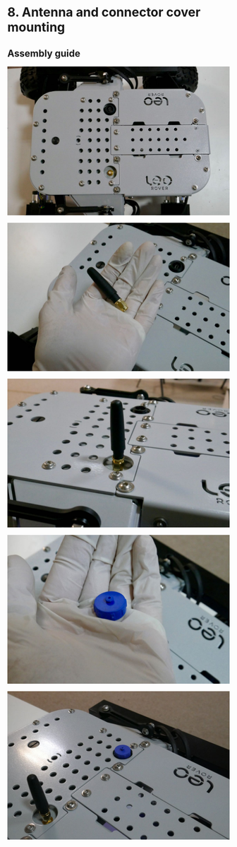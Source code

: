 # 8. Antenna and connector cover mounting

## Assembly guide

![](../.gitbook/assets/p1020672%20%281%29.jpg)

![](../.gitbook/assets/p1020674.jpg)

![](../.gitbook/assets/p1020677.jpg)

![](../.gitbook/assets/p1020678.jpg)

![](../.gitbook/assets/p1020679.jpg)


